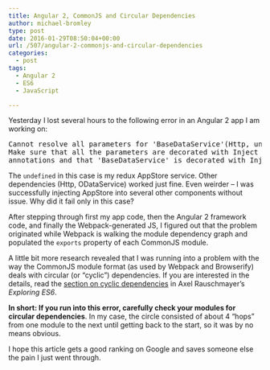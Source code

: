 ```yaml
---
title: Angular 2, CommonJS and Circular Dependencies
author: michael-bromley
type: post
date: 2016-01-29T08:50:04+00:00
url: /507/angular-2-commonjs-and-circular-dependencies
categories:
  - post
tags:
  - Angular 2
  - ES6
  - JavaScript

---
```

Yesterday I lost several hours to the following error in an Angular 2 app I am working on:

<pre>Cannot resolve all parameters for 'BaseDataService'(Http, undefined, ODataService). 
Make sure that all the parameters are decorated with Inject or have valid type 
annotations and that 'BaseDataService' is decorated with Injectable.</pre>

The `undefined` in this case is my redux AppStore service. Other dependencies (Http, ODataService) worked just fine. Even weirder &#8211; I was successfully injecting AppStore into several other components without issue. Why did it fail only in this case?

After stepping through first my app code, then the Angular 2 framework code, and finally the Webpack-generated JS, I figured out that the problem originated while Webpack is walking the module dependency graph and populated the `exports` property of each CommonJS module.

A little bit more research revealed that I was running into a problem with the way the CommonJS module format (as used by Webpack and Browserify) deals with circular (or &#8220;cyclic&#8221;) dependencies. If you are interested in the details, read the [section on cyclic dependencies][1] in Axel Rauschmayer&#8217;s _Exploring ES6_.

**In short: If you run into this error, carefully check your modules for circular dependencies**. In my case, the circle consisted of about 4 &#8220;hops&#8221; from one module to the next until getting back to the start, so it was by no means obvious.

I hope this article gets a good ranking on Google and saves someone else the pain I just went through.

 [1]: http://exploringjs.com/es6/ch_modules.html#sec_cyclic-dependencies